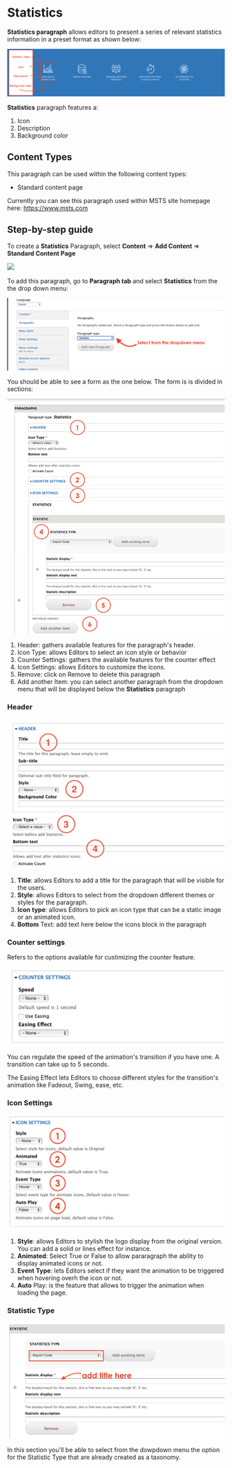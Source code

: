 # Statistics

**Statistics paragraph** allows editors to present a series of relevant statistics information in a preset format as shown below:

![](../.gitbook/assets/statistics.png)

**Statistics** paragraph features a:

1. Icon
2. Description 
3. Background color

## Content Types <a id="content-types"></a>

This paragraph can be used within the following content types:

* Standard content page

Currently you can see this paragraph used within MSTS site homepage here: https://www.msts.com

## Step-by-step guide <a id="step-by-step-guide"></a>

To create a **Statistics** Paragraph, select **Content** =&gt; **Add Content** =&gt; **Standard Content Page**

![](https://blobscdn.gitbook.com/v0/b/gitbook-28427.appspot.com/o/assets%2F-LLjdGUcRYPC3PTW00sg%2F-LLoSooVQ2ckmOg_YKuy%2F-LLoZrF3E1lH_HTs14DL%2FSTP_backend.png?alt=media&token=49c15fa2-abb2-4e3d-b83d-47d07fbfb3c8)

To add this paragraph, go to **Paragraph tab** and select **Statistics** from the the drop down menu:

![](../.gitbook/assets/select_paragraph_drop_down.png)

You should be able to see a form as the one below. The form is is divided in sections:

![](../.gitbook/assets/screenshot-2018-11-26-at-08.27.40.png)

1. Header: gathers available features for the paragraph's header.
2. Icon Type: allows Editors to select an icon style or behavior
3. Counter Settings: gathers the available features for the counter effect
4. Icon Settings: allows Editors to customize the icons.
5. Remove: click on Remove to delete this paragraph
6. Add another Item: you can select another paragraph from the dropdown menu that will be displayed below the **Statistics** paragraph

### Header

![](../.gitbook/assets/screenshot-2018-11-26-at-08.30.20.png)

1. **Title**: allows Editors to add a title for the paragraph that will be visible for the users.
2. **Style**: allows Editors to select from the dropdown different themes or styles for the paragraph.
3. **Icon** **type**: allows Editors to pick an icon type that can be a static image or an animated icon.
4. **Bottom** Text: add text here below the icons block in the paragraph

### Counter settings

Refers to the options available for custimizing the counter feature. 

![](../.gitbook/assets/screenshot-2018-11-26-at-08.30.30.png)

You can regulate the speed of the animation's transition if you have one. A transition can take up to 5 seconds. 

The Easing Effect lets Editors to choose different styles for the transition's animation like Fadeout, Swing, ease, etc. 

### Icon Settings

![](../.gitbook/assets/screenshot-2018-11-26-at-08.30.35.png)

1. **Style**: allows Editors to stylish the logo display from the original version. You can add a solid or lines effect for instance.
2. **Animated**: Select True or False to allow pararagraph the ability to display animated icons or not. 
3. **Event** **Type**: lets Editors select if they want the animation to be triggered when hovering overh the icon or not.
4. **Auto** Play: is the feature that allows to trigger the animation when loading the page.

### Statistic Type

![](../.gitbook/assets/screenshot-2018-11-26-at-08.30.47.png)

In this section you'll be able to select from the dowpdown menu the option for the Statistic Type that are already created as a taxonomy.   


